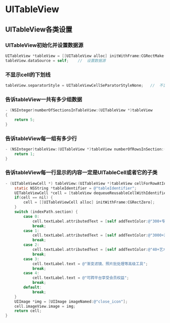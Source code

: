 # UITableView

## UITableView各类设置

### UITableView初始化并设置数据源

``` objective-c
UITableView *tableView = [[UITableView alloc] initWithFrame:CGRectMake(0,0,self.view.bounds.size.width,self.view.bounds.size.height)];
tableView.dataSource = self;	//	设置数据源
```

### 不显示cell的下划线

``` objective-c
tableView.separatorStyle = UITableViewCellSeParatorStyleNone;	//	不显示下划线
```

### 告诉tableView一共有多少组数据

``` objective-c
- (NSInteger)numberOfSectionsInTableView:(UITableView *)tableView
{
    return 5;
}
```

### 告诉tableView每一组有多少行

``` objective-c
- (NSInteger)tableView:(UITableView *)tableView numberOfRowsInSection:(NSInteger)section {
    return 1;
}
```

### 告诉tableView每一行显示的内容一定是UITableCell或者它的子类

``` objective-c
- (UITableViewCell *) tableView:(UITableView *)tableView cellForRowAtIndexPath:(NSIndexPath *)indexPath {
    static NSString *tableIdentifier = @"tableIdentifier";
    UITableViewCell *cell = [tableView dequeueReusableCellWithIdentifier:tableIdentifier];
    if(cell == nil) {
        cell = [[UITableViewCell alloc] initWithFrame:CGRectZero];
    }
    switch (indexPath.section) {
        case 0:
            cell.textLabel.attributedText = [self addTextColor:@"300+专业调色滤镜 持续更新" indexPath:4];
            break;
        case 1:
            cell.textLabel.attributedText = [self addTextColor:@"3000+海报模版 贴纸、字体等资源" indexPath:5];
            break;
        case 2:
            cell.textLabel.attributedText = [self addTextColor:@"40+艺术滤镜 持续更新" indexPath:3];
            break;
        case 3:
            cell.textLabel.text = @"渐变滤镜、照片批处理等高级工具";
            break;
        case 4:
            cell.textLabel.text = @"可跨平台享受会员权益";
            break;
        default:
            break;
    }
    UIImage *img = [UIImage imageNamed:@"close_icon"];
    cell.imageView.image = img;
    return cell;
}
```

